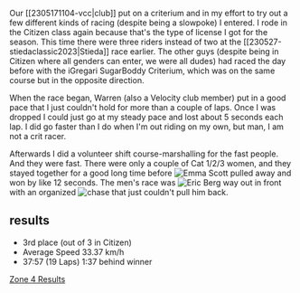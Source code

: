 Our [[2305171104-vcc|club]] put on a criterium and in my effort to try out a few different kinds of racing (despite being a slowpoke) I entered. I rode in the Citizen class again because that's the type of license I got for the season. This time there were three riders instead of two at the [[230527-stiedaclassic2023|Stieda]] race earlier. The other guys (despite being in Citizen where all genders can enter, we were all dudes) had raced the day before with the iGregari SugarBoddy Criterium, which was on the same course but in the opposite direction.

When the race began, Warren (also a Velocity club member) put in a good pace that I just couldn't hold for more than a couple of laps. Once I was dropped I could just go at my steady pace and lost about 5 seconds each lap. I did go faster than I do when I'm out riding on my own, but man, I am not a crit racer.

Afterwards I did a volunteer shift course-marshalling for the fast people. And they were fast. There were only a couple of Cat 1/2/3 women, and they stayed together for a good long time before ![Emma Scott](https://flic.kr/p/2oNs5Ah) pulled away and won by like 12 seconds. The men's race was ![Eric Berg](https://flic.kr/p/2oNx43R) way out in front with an organized ![chase](https://flic.kr/p/2oNvXxU) that just couldn't pull him back.

## results
* 3rd place (out of 3 in Citizen)
* Average Speed 33.37 km/h
* 37:57 (19 Laps) 1:37 behind winner

[Zone 4 Results](https://zone4.ca/race/2023-07-07/3c72bc90/results)